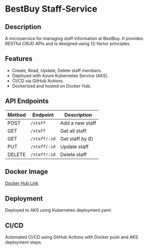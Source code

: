 # BestBuy Staff-Service

## Description
A microservice for managing staff information at BestBuy. It provides RESTful CRUD APIs and is designed using 12-factor principles.

## Features
- Create, Read, Update, Delete staff members.
- Deployed with Azure Kubernetes Service (AKS).
- CI/CD via GitHub Actions.
- Dockerized and hosted on Docker Hub.

## API Endpoints
| Method | Endpoint | Description |
|--------|----------|-------------|
| POST   | `/staff` | Add a new staff |
| GET    | `/staff` | Get all staff |
| GET    | `/staff/:id` | Get staff by ID |
| PUT    | `/staff/:id` | Update staff |
| DELETE | `/staff/:id` | Delete staff |

## Docker Image
[Docker Hub Link](https://hub.docker.com/r/yourdockerhubusername/bestbuy-staff-service)

## Deployment
Deployed to AKS using Kubernetes deployment.yaml.

## CI/CD
Automated CI/CD using GitHub Actions with Docker push and AKS deployment steps.


